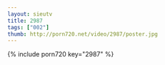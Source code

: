 ```yaml
--- 
layout: sieutv
title: 2987
tags: ["002"]
thumb: http://porn720.net/video/2987/poster.jpg
---
```

{% include porn720 key="2987" %} 
